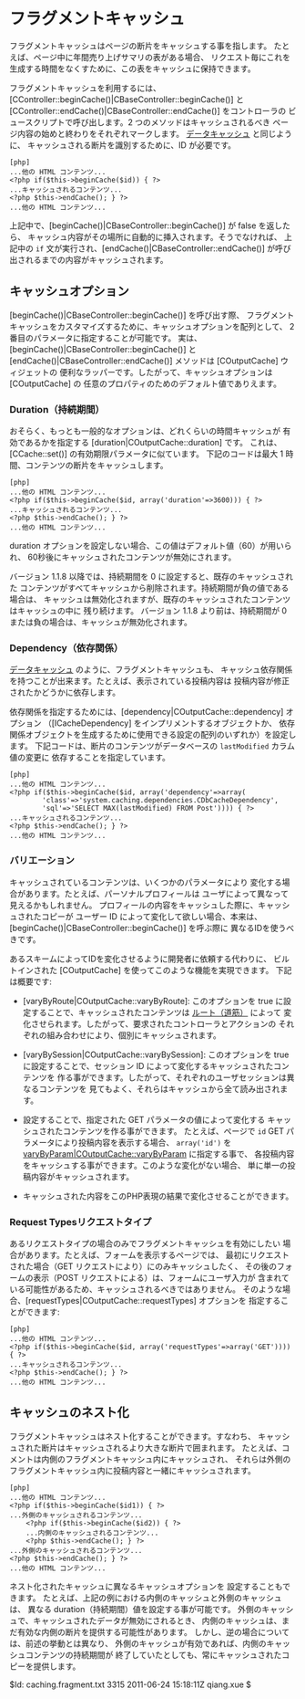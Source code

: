 フラグメントキャッシュ
================

フラグメントキャッシュはページの断片をキャッシュする事を指します。
たとえば、ページ中に年間売り上げサマリの表がある場合、
リクエスト毎にこれを生成する時間をなくすために、この表をキャッシュに保持できます。

フラグメントキャッシュを利用するには、
[CController::beginCache()|CBaseController::beginCache()] と
[CController::endCache()|CBaseController::endCache()] をコントローラの
ビュースクリプトで呼び出します。2 つのメソッドはキャッシュされるべき
ページ内容の始めと終わりをそれぞれマークします。
[データキャッシュ](/doc/guide/caching.data) と同じように、
キャッシュされる断片を識別するために、ID が必要です。

~~~
[php]
...他の HTML コンテンツ...
<?php if($this->beginCache($id)) { ?>
...キャッシュされるコンテンツ...
<?php $this->endCache(); } ?>
...他の HTML コンテンツ...
~~~

上記中で、[beginCache()|CBaseController::beginCache()] が false を返したら、
キャッシュ内容がその場所に自動的に挿入されます。そうでなければ、
上記中の `if` 文が実行され、[endCache()|CBaseController::endCache()]
が呼び出されるまでの内容がキャッシュされます。

キャッシュオプション
---------------

[beginCache()|CBaseController::beginCache()] を呼び出す際、
フラグメントキャッシュをカスタマイズするために、キャッシュオプションを配列として、
2 番目のパラメータに指定することが可能です。
実は、[beginCache()|CBaseController::beginCache()] と
[endCache()|CBaseController::endCache()] メソッドは [COutputCache] ウィジェットの
便利なラッパーです。したがって、キャッシュオプションは [COutputCache] の
任意のプロパティのためのデフォルト値でありえます。

### Duration（持続期間）

おそらく、もっとも一般的なオプションは、どれくらいの時間キャッシュが
有効であるかを指定する [duration|COutputCache::duration] です。
これは、[CCache::set()] の有効期限パラメータに似ています。
下記のコードは最大 1 時間、コンテンツの断片をキャッシュします。

~~~
[php]
...他の HTML コンテンツ...
<?php if($this->beginCache($id, array('duration'=>3600))) { ?>
...キャッシュされるコンテンツ...
<?php $this->endCache(); } ?>
...他の HTML コンテンツ...
~~~

duration オプションを設定しない場合、この値はデフォルト値（60）が用いられ、
60秒後にキャッシュされたコンテンツが無効にされます。

バージョン 1.1.8 以降では、持続期間を 0 に設定すると、既存のキャッシュされた
コンテンツがすべてキャッシュから削除されます。持続期間が負の値である場合は、
キャッシュは無効化されますが、既存のキャッシュされたコンテンツはキャッシュの中に
残り続けます。
バージョン 1.1.8 より前は、持続期間が 0 または負の場合は、キャッシュが無効化されます。

### Dependency（依存関係）

[データキャッシュ](/doc/guide/caching.data) のように、フラグメントキャッシュも、
キャッシュ依存関係を持つことが出来ます。たとえば、表示されている投稿内容は
投稿内容が修正されたかどうかに依存します。

依存関係を指定するためには、[dependency|COutputCache::dependency] オプション
（[ICacheDependency] をインプリメントするオブジェクトか、
依存関係オブジェクトを生成するために使用できる設定の配列のいずれか）を設定します。
下記コードは、断片のコンテンツがデータベースの `lastModified` カラム値の変更に
依存することを指定しています。

~~~
[php]
...他の HTML コンテンツ...
<?php if($this->beginCache($id, array('dependency'=>array(
		'class'=>'system.caching.dependencies.CDbCacheDependency',
		'sql'=>'SELECT MAX(lastModified) FROM Post')))) { ?>
...キャッシュされるコンテンツ...
<?php $this->endCache(); } ?>
...他の HTML コンテンツ...
~~~

### バリエーション

キャッシュされているコンテンツは、いくつかのパラメータにより
変化する場合があります。たとえば、パーソナルプロフィールは
ユーザによって異なって見えるかもしれません。
プロフィールの内容をキャッシュした際に、キャッシュされたコピーが
ユーザー ID によって変化して欲しい場合、本来は、
[beginCache()|CBaseController::beginCache()] を呼ぶ際に
異なるIDを使うべきです。

あるスキームによってIDを変化させるように開発者に依頼する代わりに、
ビルトインされた [COutputCache] を使ってこのような機能を実現できます。
下記は概要です:

   - [varyByRoute|COutputCache::varyByRoute]: このオプションを true
に設定することで、キャッシュされたコンテンツは
[ルート（道筋）](/doc/guide/basics.controller#ルート（道筋）) によって
変化させられます。したがって、要求されたコントローラとアクションの
それぞれの組み合わせにより、個別にキャッシュされます。

   - [varyBySession|COutputCache::varyBySession]: このオプションを true
に設定することで、セッション ID によって変化するキャッシュされたコンテンツを
作る事ができます。したがって、それぞれのユーザセッションは異なるコンテンツを
見てもよく、それらはキャッシュから全て読み出されます。

   - [varyByParam|COutputCache::varyByParam]: このオプションに名前の配列を
設定することで、指定された GET パラメータの値によって変化する
キャッシュされたコンテンツを作る事ができます。
たとえば、ページで `id` GET パラメータにより投稿内容を表示する場合、
`array('id')` を [varyByParam|COutputCache::varyByParam] に指定する事で、
各投稿内容をキャッシュする事ができます。このような変化がない場合、
単に単一の投稿内容がキャッシュされます。

   - [varyByExpression|COutputCache::varyByExpression]: このオプションにPHP表現を設定することで、
キャッシュされた内容をこのPHP表現の結果で変化させることができます。

### Request Typesリクエストタイプ

あるリクエストタイプの場合のみでフラグメントキャッシュを有効にしたい
場合があります。たとえば、フォームを表示するページでは、
最初にリクエストされた場合（GET リクエストにより）にのみキャッシュしたく、
その後のフォームの表示（POST リクエストによる）は、フォームにユーザ入力が
含まれている可能性があるため、キャッシュされるべきではありません。
そのような場合、[requestTypes|COutputCache::requestTypes] オプションを
指定することができます:

~~~
[php]
...他の HTML コンテンツ...
<?php if($this->beginCache($id, array('requestTypes'=>array('GET')))) { ?>
...キャッシュされるコンテンツ...
<?php $this->endCache(); } ?>
...他の HTML コンテンツ...
~~~

キャッシュのネスト化
--------------

フラグメントキャッシュはネスト化することができます。すなわち、
キャッシュされた断片はキャッシュされるより大きな断片で囲まれます。
たとえば、コメントは内側のフラグメントキャッシュ内にキャッシュされ、
それらは外側のフラグメントキャッシュ内に投稿内容と一緒にキャッシュされます。

~~~
[php]
...他の HTML コンテンツ...
<?php if($this->beginCache($id1)) { ?>
...外側のキャッシュされるコンテンツ...
	<?php if($this->beginCache($id2)) { ?>
	...内側のキャッシュされるコンテンツ...
	<?php $this->endCache(); } ?>
...外側のキャッシュされるコンテンツ...
<?php $this->endCache(); } ?>
...他の HTML コンテンツ...
~~~

ネスト化されたキャッシュに異なるキャッシュオプションを
設定することもできます。
たとえば、上記の例における内側のキャッシュと外側のキャッシュは、
異なる duration（持続期間）値を設定する事が可能です。
外側のキャッシュで、キャッシュされたデータが無効にされるとき、
内側のキャッシュは、まだ有効な内側の断片を提供する可能性があります。
しかし、逆の場合については、前述の挙動とは異なり、
外側のキャッシュが有効であれば、内側のキャッシュコンテンツの持続期間が
終了していたとしても、常にキャッシュされたコピーを提供します。

<div class="revision">$Id: caching.fragment.txt 3315 2011-06-24 15:18:11Z qiang.xue $</div>